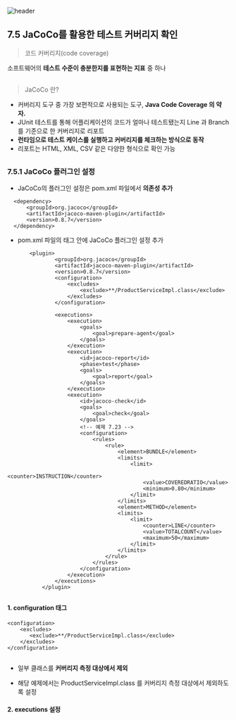![header](https://capsule-render.vercel.app/api?type=wave&color=C3E5AE&height=200&section=header&text=Spring&nbsp;Boot&nbsp;Study&fontSize=50&fontColor=000000)

## 7.5 JaCoCo를 활용한 테스트 커버리지 확인 

> 코드 커버리지(code coverage)  

소프트웨어의 **테스트 수준이 충분한지를 표현하는 지표** 중 하나  
##
>JaCoCo 란?
* 커버리지 도구 중 가장 보편적으로 사용되는 도구, **Java Code Coverage 의 약자.**
* JUnit 테스트를 통해 어플리케이션의 코드가 얼마나 테스트됐는지 Line 과 Branch를 기준으로 한 커버리지로 리포트
* **런타임으로 테스트 케이스를 실행하고 커버리지를 체크하는 방식으로 동작**
* 리포트는 HTML, XML, CSV 같은 다양한 형식으로 확인 가능
##
### 7.5.1 JaCoCo 플러그인 설정
* JaCoCo의 플러그인 설정은 pom.xml 파일에서 **의존성 추가** 

```
  <dependency>
      <groupId>org.jacoco</groupId>
      <artifactId>jacoco-maven-plugin</artifactId>
      <version>0.8.7</version>
  </dependency>
```

* pom.xml 파일의 <build> 태그 안에 JaCoCo 플러그인 설정 추가
 ```
        <plugin>
                <groupId>org.jacoco</groupId>
                <artifactId>jacoco-maven-plugin</artifactId>
                <version>0.8.7</version>
                <configuration>
                    <excludes>
                        <exclude>**/ProductServiceImpl.class</exclude>
                    </excludes>
                </configuration>
                
                <executions>
                    <execution>
                        <goals>
                            <goal>prepare-agent</goal>
                        </goals>
                    </execution>
                    <execution>
                        <id>jacoco-report</id>
                        <phase>test</phase>
                        <goals>
                            <goal>report</goal>
                        </goals>
                    </execution>
                    <execution>
                        <id>jacoco-check</id>
                        <goals>
                            <goal>check</goal>
                        </goals>
                        <!-- 예제 7.23 -->
                        <configuration>
                            <rules>
                                <rule>
                                    <element>BUNDLE</element>
                                    <limits>
                                        <limit>
                                            <counter>INSTRUCTION</counter>
                                            <value>COVEREDRATIO</value>
                                            <minimum>0.80</minimum>
                                        </limit>
                                    </limits>
                                    <element>METHOD</element>
                                    <limits>
                                        <limit>
                                            <counter>LINE</counter>
                                            <value>TOTALCOUNT</value>
                                            <maximum>50</maximum>
                                        </limit>
                                    </limits>
                                </rule>
                            </rules>
                        </configuration>
                    </execution>
                </executions>
            </plugin>
 
 ```
 ##
 #### 1. configuration 태그
  ```
  <configuration>
      <excludes>
         <exclude>**/ProductServiceImpl.class</exclude>
      </excludes>
  </configuration>
                
  ```
  * 일부 클래스를 **커버리지 측정 대상에서 제외**
  - 해당 예제에서는 ProductServiceImpl.class 를 커버리지 측정 대상에서 제외하도록 설정   
  
  #### 2. executions 설정
  
